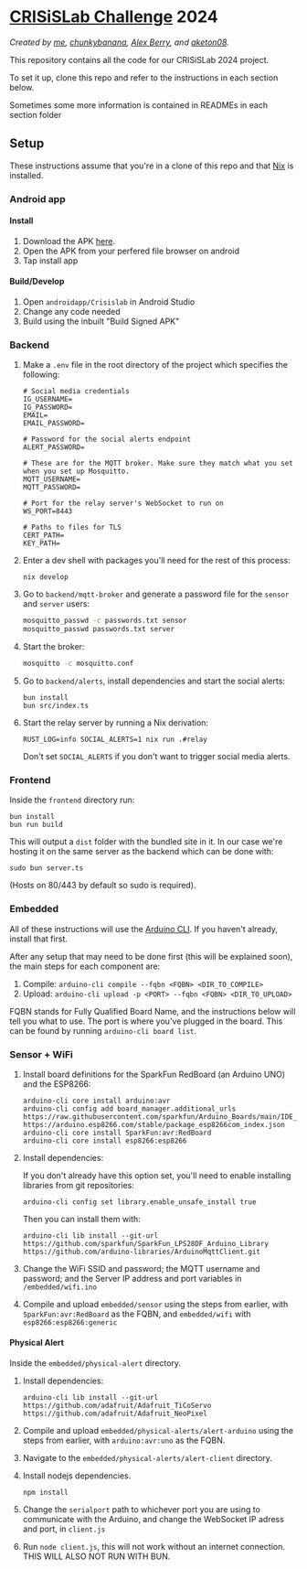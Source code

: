 # [CRISiSLab Challenge](https://www.crisislab.org.nz/crisislabchallenge) 2024

_Created by [me](https://github.com/tobyck), [chunkybanana](https://github.com/chunkybanana), [Alex Berry](https://github.com/AlexBerry0), and [aketon08](https://github.com/aketon08)._

This repository contains all the code for our CRISiSLab 2024 project.

To set it up, clone this repo and refer to the instructions in each section below.

Sometimes some more information is contained in READMEs in each section folder

## Setup

These instructions assume that you're in a clone of this repo and that [Nix](https://nixos.org/download/) is installed.

### Android app

#### Install

1. Download the APK [here](https://github.com/tobyck/crisis-lab-2024/raw/master/androidapp/Crisislab/app/release/app-release.apk).
2. Open the APK from your perfered file browser on android
3. Tap install app

#### Build/Develop

1. Open `androidapp/Crisislab` in Android Studio
2. Change any code needed
3. Build using the inbuilt "Build Signed APK"

### Backend

1. Make a `.env` file in the root directory of the project which specifies the following:

    ```
    # Social media credentials
    IG_USERNAME=
    IG_PASSWORD=
    EMAIL=
    EMAIL_PASSWORD=

    # Password for the social alerts endpoint
    ALERT_PASSWORD=

    # These are for the MQTT broker. Make sure they match what you set when you set up Mosquitto.
    MQTT_USERNAME=
    MQTT_PASSWORD=

    # Port for the relay server's WebSocket to run on
    WS_PORT=8443

    # Paths to files for TLS
    CERT_PATH=
    KEY_PATH=
    ```

2. Enter a dev shell with packages you'll need for the rest of this process:

    ```
    nix develop
    ```

3. Go to `backend/mqtt-broker` and generate a password file for the `sensor` and `server` users:

    ```bash
    mosquitto_passwd -c passwords.txt sensor
    mosquitto_passwd passwords.txt server
    ```

4. Start the broker:

    ```bash
    mosquitto -c mosquitto.conf
    ```

5. Go to `backend/alerts`, install dependencies and start the social alerts:

    ```
    bun install
    bun src/index.ts
    ```

6. Start the relay server by running a Nix derivation:

    ```
    RUST_LOG=info SOCIAL_ALERTS=1 nix run .#relay
    ```

    Don't set `SOCIAL_ALERTS` if you don't want to trigger social media alerts.

### Frontend

Inside the `frontend` directory run:

```
bun install
bun run build
```

This will output a `dist` folder with the bundled site in it. In our case we're hosting it on the same server as the backend which can be done with:

```
sudo bun server.ts
```

(Hosts on 80/443 by default so sudo is required).

### Embedded

All of these instructions will use the [Arduino CLI](https://arduino.github.io/arduino-cli). If you haven't already, install that first.

After any setup that may need to be done first (this will be explained soon), the main steps for each component are:

1. Compile: `arduino-cli compile --fqbn <FQBN> <DIR_TO_COMPILE>`
2. Upload: `arduino-cli upload -p <PORT> --fqbn <FQBN> <DIR_TO_UPLOAD>`

FQBN stands for Fully Qualified Board Name, and the instructions below will tell you what to use. The port is where you've plugged in the board. This can be found by running `arduino-cli board list`.

### Sensor + WiFi

1. Install board definitions for the SparkFun RedBoard (an Arduino UNO) and the ESP8266:

    ```
    arduino-cli core install arduino:avr
    arduino-cli config add board_manager.additional_urls https://raw.githubusercontent.com/sparkfun/Arduino_Boards/main/IDE_Board_Manager/package_sparkfun_index.json https://arduino.esp8266.com/stable/package_esp8266com_index.json
    arduino-cli core install SparkFun:avr:RedBoard
    arduino-cli core install esp8266:esp8266
    ```

2. Install dependencies:

    If you don't already have this option set, you'll need to enable installing libraries from git repositories:

    ```
    arduino-cli config set library.enable_unsafe_install true
    ```

    Then you can install them with:  

    ```
    arduino-cli lib install --git-url https://github.com/sparkfun/SparkFun_LPS28DF_Arduino_Library https://github.com/arduino-libraries/ArduinoMqttClient.git
    ```

3. Change the WiFi SSID and password; the MQTT username and password; and the Server IP address and port variables in `/embedded/wifi.ino`
4. Compile and upload `embedded/sensor` using the steps from earlier, with `SparkFun:avr:RedBoard` as the FQBN, and `embedded/wifi` with `esp8266:esp8266:generic`

#### Physical Alert

Inside the `embedded/physical-alert` directory.

1. Install dependencies:

    ```
    arduino-cli lib install --git-url https://github.com/adafruit/Adafruit_TiCoServo https://github.com/adafruit/Adafruit_NeoPixel
    ```
   
2. Compile and upload `embedded/physical-alerts/alert-arduino` using the steps from earlier, with `arduino:avr:uno` as the FQBN.

3. Navigate to the `embedded/physical-alerts/alert-client` directory.

4. Install nodejs dependencies.

   ```
   npm install
   ```

5. Change the `serialport` path to whichever port you are using to communicate with the Arduino, and change the WebSocket IP adress and port, in `client.js`

6. Run `node client.js`, this will not work without an internet connection. THIS WILL ALSO NOT RUN WITH BUN.
